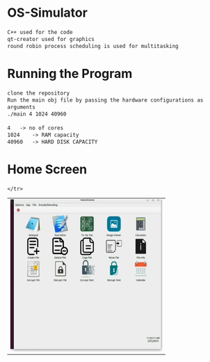 ﻿# OS-Simulator
	C++ used for the code
	qt-creator used for graphics
	round robin process scheduling is used for multitasking 

# Running the Program 
	clone the repository
	Run the main obj file by passing the hardware configurations as arguments
	./main 4 1024 40960
	
	4 	-> no of cores
	1024	-> RAM capacity
	40960 	-> HARD DISK CAPACITY
# Home Screen
 <table width="200">
	 <tr>
    		<td align='center'>
        		<img src="https://github.com/thenumanahmed/OS-Simulator/blob/master/Documentation/OS_Simulator_home_page.jpg" width="350" height="350">
    		</td>
 
	</tr>
</table>

